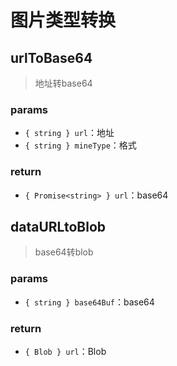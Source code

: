 # 图片类型转换

## urlToBase64

> 地址转base64

### params

- `{ string } url`：地址
- `{ string } mineType`：格式 

### return

- `{ Promise<string> } url`：base64

## dataURLtoBlob

> base64转blob

### params

- `{ string } base64Buf`：base64 

### return

- `{ Blob } url`：Blob 